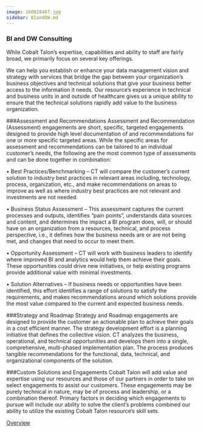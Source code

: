 ```yaml
---
image: 160828487.jpg
sidebar: BIandDW.md
---
```


### BI and DW Consulting

While Cobalt Talon’s expertise, capabilities and ability to staff are fairly broad, we primarily focus on several key offerings.

We can help you establish or enhance your data management vision and strategy with services that bridge the gap between your organization’s business objectives and technical solutions that give your business better access to the information it needs.  Our resource’s experience in technical and business units in and outside of healthcare gives us a unique ability to ensure that the technical solutions rapidly add value to the business organization. 

###Assessment and Recommendations
Assessment and Recommendation (Assessment) engagements are short, specific, targeted engagements designed to provide high level documentation of and recommendations for one or more specific targeted areas. While the specific areas for assessment and recommendations can be tailored to an individual customer’s needs, the following are the most common type of assessments and can be done together in combination:

• Best Practices/Benchmarking – CT will compare the customer’s current solution to industry best practices in relevant areas including, technology, process, organization, etc., and make recommendations on areas to improve as well as where industry best practices are not relevant and investments are not needed.

• Business Status Assessment – This assessment captures the current processes and outputs, identifies “pain points”, understands data sources and content, and determines the impact a BI program does, will, or should have on an organization from a resources, technical, and process perspective, i.e., it defines how the business needs are or are not being met, and changes that need to occur to meet them.

• Opportunity Assessment – CT will work with business leaders to identify where improved BI and analytics would help them achieve their goals. These opportunities could drive new initiatives, or help existing programs provide additional value with minimal investments.

• Solution Alternatives – If business needs or opportunities have been identified, this effort identifies a range of solutions to satisfy the requirements, and makes recommendations around which solutions provide the most value compared to the current and expected business needs.

###Strategy and Roadmap
Strategy and Roadmap engagements are designed to provide the customer an actionable plan to achieve their goals in a cost efficient manner. The strategy development effort is a planning initiative that defines the collective vision. CT analyzes the business, operational, and technical opportunities and develops them into a single, comprehensive, multi-phased implementation plan. The process produces tangible recommendations for the functional, data, technical, and organizational components of the solution.

###Custom Solutions and Engagements
Cobalt Talon will add value and expertise using our resources and those of our partners in order to take on select engagements to assist our customers. These engagements may be purely technical in nature, may be of process and leadership, or a combination thereof. Primary factors in deciding which engagements to pursue will include our ability to solve the client’s problems combined our ability to utilize the existing Cobalt Talon resource’s skill sets.


[Overview]

[Overview]: http://google.com
